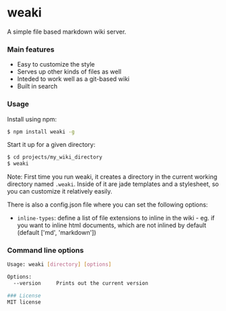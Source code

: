 # weaki

A simple file based markdown wiki server.

### Main features
- Easy to customize the style
- Serves up other kinds of files as well
- Inteded to work well as a git-based wiki
- Built in search

### Usage

Install using npm:
```sh
$ npm install weaki -g
```

Start it up for a given directory:
```sh
$ cd projects/my_wiki_directory
$ weaki
```

Note: First time you run weaki, it creates a directory in the current working directory
named `.weaki`. Inside of it are jade templates and a stylesheet, so you can customize it
relatively easily.

There is also a config.json file where you can set the following options:
- `inline-types`: define a list of file extensions to inline in the wiki - eg. if you want
  to inline html documents, which are not inlined by default (default ['md', 'markdown'])

### Command line options
```sh
Usage: weaki [directory] [options]

Options:
  --version     Prints out the current version

### License
MIT license
